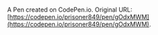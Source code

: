 # 

A Pen created on CodePen.io. Original URL: [https://codepen.io/prisoner849/pen/gOdxMWM](https://codepen.io/prisoner849/pen/gOdxMWM).


